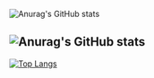 ![Anurag's GitHub stats](https://github-readme-stats.vercel.app/api?username=heum-ji&show_icons=true&theme=radical)

![Anurag's GitHub stats](https://github-readme-stats.vercel.app/api?username=heum-ji&show_icons=true&theme=transparent)
---

[![Top Langs](https://github-readme-stats.vercel.app/api/top-langs/?username=heum-ji&layout=compact)](https://github.com/anuraghazra/github-readme-stats)
